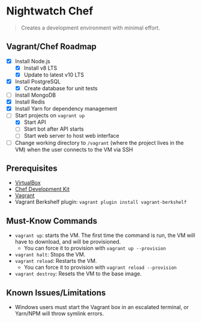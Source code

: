 # Nightwatch Chef

> Creates a development environment with minimal effort.

## Vagrant/Chef Roadmap

- [x] Install Node.js
  - [x] Install v8 LTS
  - [x] Update to latest v10 LTS
- [x] Install PostgreSQL
  - [x] Create database for unit tests
- [ ] Install MongoDB
- [x] Install Redis
- [x] Install Yarn for dependency management
- [ ] Start projects on `vagrant up`
  - [x] Start API
  - [ ] Start bot after API starts
  - [ ] Start web server to host web interface
- [ ] Change working directory to `/vagrant` (where the project lives in the VM) when the user connects to the VM via SSH

## Prerequisites

- [VirtualBox](https://www.virtualbox.org/wiki/Downloads)
- [Chef Development Kit](https://downloads.chef.io/chefdk/)
- [Vagrant](https://www.vagrantup.com/downloads.html)
- Vagrant Berkshelf plugin: `vagrant plugin install vagrant-berkshelf`

## Must-Know Commands

- `vagrant up`: starts the VM. The first time the command is run, the VM will have to download, and will be provisioned.
  - You can force it to provision with `vagrant up --provision`
- `vagrant halt`: Stops the VM.
- `vagrant reload`: Restarts the VM.
  - You can force it to provision with `vagrant reload --provision`
- `vagrant destroy`: Resets the VM to the base image.

## Known Issues/Limitations

- Windows users must start the Vagrant box in an escalated terminal, or Yarn/NPM will throw symlink errors.
